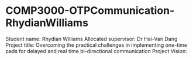 # COMP3000-OTPCommunication-RhydianWilliams
Student name: Rhydian Williams
Allocated supervisor: Dr Hai-Van Dang
Project title: Overcoming the practical challenges in implementing one-time pads for delayed and real time bi-directional communication
Project Vision:

